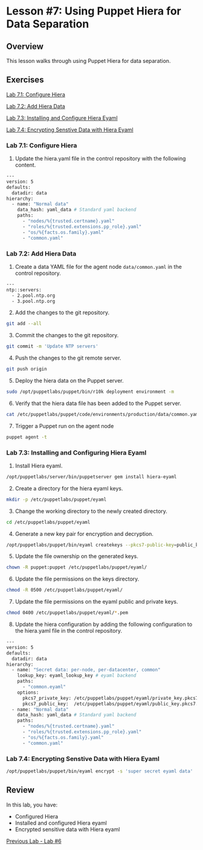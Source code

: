 # Lesson #7: Using Puppet Hiera for Data Separation

## Overview

This lesson walks through using Puppet Hiera for data separation.

## Exercises

[Lab 7.1: Configure Hiera](#lab-71-configure-hiera)

[Lab 7.2: Add Hiera Data](#lab-72-add-hiera-data)

[Lab 7.3: Installing and Configure Hiera Eyaml](#lab-73-installing-and-configuring-hiera-eyaml)

[Lab 7.4: Encrypting Senstive Data with Hiera Eyaml](#lab-74-encrypting-senstive-data-with-hiera-eyaml)


### Lab 7.1: Configure Hiera

1. Update the hiera.yaml file in the control repository with the following content.

```bash
---
version: 5
defaults:
  datadir: data
hierarchy:
  - name: "Normal data"
    data_hash: yaml_data # Standard yaml backend
    paths:
      - "nodes/%{trusted.certname}.yaml"
      - "roles/%{trusted.extensions.pp_role}.yaml"
      - "os/%{facts.os.family}.yaml"
      - "common.yaml"
```

### Lab 7.2: Add Hiera Data

1. Create a data YAML file for the agent node `data/common.yaml` in the control repository.

```bash
---
ntp::servers:
  - 2.pool.ntp.org
  - 3.pool.ntp.org
```

2. Add the changes to the git repository.

```bash
git add --all
```

3. Commit the changes to the git repository.

```bash
git commit -m 'Update NTP servers'
```

4. Push the changes to the git remote server.

```bash
git push origin
```

5. Deploy the hiera data on the Puppet server.

```bash
sudo /opt/puppetlabs/puppet/bin/r10k deployment environment -m
```

6. Verify that the hiera data file has been added to the Puppet server.

```bash
cat /etc/puppetlabs/puppet/code/environments/production/data/common.yaml
```

7. Trigger a Puppet run on the agent node

```bash
puppet agent -t
```

### Lab 7.3: Installing and Configuring Hiera Eyaml

1. Install Hiera eyaml.

```bash
/opt/puppetlabs/server/bin/puppetserver gem install hiera-eyaml
```

2. Create a directory for the hiera eyaml keys.

```bash
mkdir -p /etc/puppetlabs/puppet/eyaml
```

3. Change the working directory to the newly created directory.

```bash
cd /etc/puppetlabs/puppet/eyaml
```

4. Generate a new key pair for encryption and decryption.

```bash
/opt/puppetlabs/puppet/bin/eyaml createkeys --pkcs7-public-key=public_key.pkcs7.pem --pkcs7-private-key=private_key.pkcs7.pem
```

5. Update the file ownership on the generated keys.

```bash
chown -R puppet:puppet /etc/puppetlabs/puppet/eyaml/
```

6. Update the file permissions on the keys directory.

```bash
chmod -R 0500 /etc/puppetlabs/puppet/eyaml/
```

7. Update the file permissions on the eyaml public and private keys.

```bash
chmod 0400 /etc/puppetlabs/puppet/eyaml/*.pem
```

8. Update the hiera configuration by adding the following configuration to the hiera.yaml file in the control repository.

```bash
---
version: 5
defaults:
  datadir: data
hierarchy:
  - name: "Secret data: per-node, per-datacenter, common"
    lookup_key: eyaml_lookup_key # eyaml backend
    paths:
      - "common.eyaml"
    options:
      pkcs7_private_key: /etc/puppetlabs/puppet/eyaml/private_key.pkcs7.pem
      pkcs7_public_key:  /etc/puppetlabs/puppet/eyaml/public_key.pkcs7.pem
  - name: "Normal data"
    data_hash: yaml_data # Standard yaml backend
    paths:
      - "nodes/%{trusted.certname}.yaml"
      - "roles/%{trusted.extensions.pp_role}.yaml"
      - "os/%{facts.os.family}.yaml"
      - "common.yaml"
```

### Lab 7.4: Encrypting Senstive Data with Hiera Eyaml


```bash
/opt/puppetlabs/puppet/bin/eyaml encrypt -s 'super secret eyaml data'
```

## Review

In this lab, you have:

+ Configured Hiera
+ Installed and configured Hiera eyaml
+ Encrypted sensitive data with Hiera eyaml

[Previous Lab - Lab #6](./06-using-puppet-forge-modules.md)
